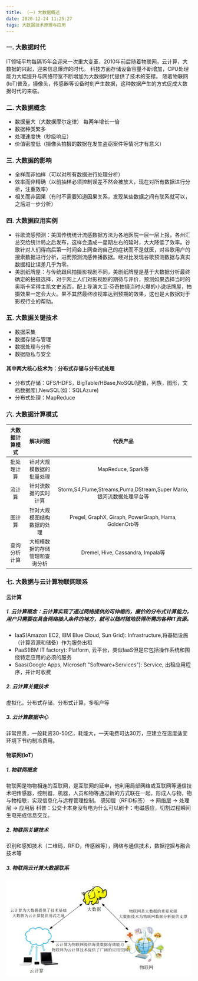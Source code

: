 ```yaml
---
title: （一）大数据概述
date: 2020-12-24 11:25:27
tags: 大数据技术原理与应用
---
```


### 一. 大数据时代
IT领域平均每隔15年会迎来一次重大变革，2010年前后随着物联网，云计算，大数据的兴起，迎来信息爆炸的时代。
科技方面存储设备容量不断增加，CPU处理能力大幅提升与网络带宽不断增加为大数据时代提供了技术的支撑。
随着物联网(IoT)普及，摄像头，传感器等设备时刻产生数据，这种数据产生的方式促成大数据时代的来临。
 
### 二. 大数据概念
- 数据量大（大数据摩尔定律） 每两年增长一倍
- 数据种类繁多
- 处理速度快（秒级响应）
- 价值密度低（摄像头拍摄的数据在发生盗窃案件等情况才有意义）

### 三. 大数据的影响
- 全样而非抽样（可以对所有数据进行处理分析）
- 效率而非精确（以前抽样必须控制误差不然会被放大，现在对所有数据进行分析，注重效率）
- 相关而非因果（有时不需要知道因果关系，发现某些数据之间有联系就可以，之后进一步分析）

### 四. 大数据应用实例
- 谷歌流感预测：美国传统统计流感数据方法为各地医院一层一层上报，各州汇总交给统计局之后发布，这样会造成一星期左右的延时，大大降低了效率。谷歌针对人们得病后第一时间会上网查询自己的症状而不是就医，对谷歌用户的搜索数据进行分析，进而预测流感传播数据。经对比发现谷歌预测数据与真实数据相比误差几乎为零。
- 美剧纸牌屋：与传统跟风拍摄影视剧不同，美剧纸牌屋是基于大数据分析最终确定的拍摄选择，对于网上人们对影视剧的期待与评价，预测如果选择当时的奥斯卡奖得主凯文史派西，配上导演大卫·芬奇拍摄当时火爆的小说纸牌屋，拍摄效果一定会大火。果不其然最终收视率达到预期的效果，这也是大数据对于影视行业的帮助。

### 五. 大数据关键技术
- 数据采集
- 数据存储与管理
- 数据处理与分析
- 数据隐私与安全

#### 其中两大核心技术为：分布式存储与分布式处理
- 分布式存储：GFS/HDFS，BigTable/HBase,NoSQL(键值，列族，图形，文档数据库),NewSQL(如：SQLAzure)
- 分布式处理：MapReduce

### 六. 大数据计算模式
| 大数据计算模式 | 解决问题 | 代表产品 |
| :-----: | :-----: | :-----: |
| 批处理计算 | 针对大规模数据的批量处理 | MapReduce, Spark等 |
| 流计算 | 针对流数据的实时计算 | Storm,S4,Flume,Streams,Puma,DStream,Super Mario,银河流数据处理平台等 |
| 图计算 | 针对大规模图结构数据的处理 | Pregel, GraphX, Giraph, PowerGraph, Hama, GoldenOrb等 |
| 查询分析计算 |大规模数据的存储管理和查询分析 | Dremel, Hive, Cassandra, Impala等 |

### 七. 大数据与云计算物联网联系

#### 云计算
##### 1. 云计算概念：云计算实现了通过网络提供的可伸缩的，廉价的分布式计算能力，用户只需要在具备网络接入条件的地方，就可以随时随地获得所需的各种IT资源。
- IaaS(Amazon EC2, IBM Blue Cloud, Sun Grid): Infrastructure,将基础设施（计算资源和储备）作为服务出租
- PaaS(IBM IT factory): Platform, 云平台，类似IaaS但是它包括操作系统和围绕特定应用的必须的服务
- Saas(Google Apps, Microsoft "Software+Services"): Service, 出租应用程序，并计时收费

##### 2. 云计算关键技术
虚拟化，分布式存储，分布式计算，多租户等

##### 3. 云计算数据中心
非常昂贵，一般耗资30-50亿，耗能大，一天电费可达30万，应建立在温度适宜环境下节约制冷费用。

#### 物联网(IoT)
##### 1. 物联网概念
物联网是物物相连的互联网，是互联网的延申，他利用局部网络或互联网等通信技术吧传感器，控制器，机器，人员和物等通过新的方式联在一起，形成人与物，物与物相联，实现信息化与远程管理控制。
感知层（RFID标签） → 网络层 → 处理层 → 应用层
科普：公交卡本身没有电为什么可以刷卡：电磁感应，切割过程瞬间生电完成信息交互。

##### 2. 物联网关键技术
识别和感知技术（二维码，RFID，传感器等），网络与通信技术，数据挖掘与融合技术等

##### 3. 物联网云计算大数据联系
![](/images/大数据概述/1.jpg)